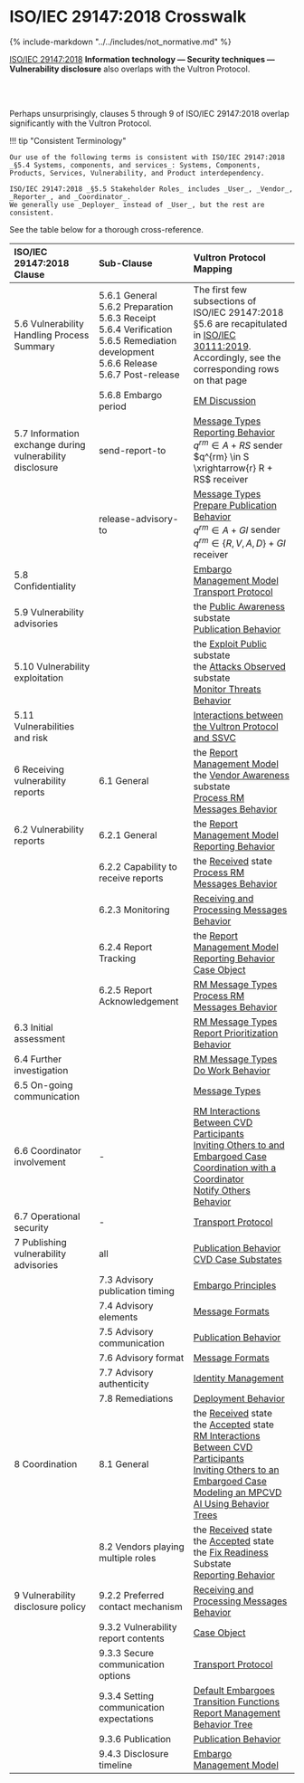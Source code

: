 # ISO/IEC 29147:2018 Crosswalk

{% include-markdown "../../includes/not_normative.md" %}

[ISO/IEC 29147:2018](https://www.iso.org/standard/72311.html)
**Information technology — Security techniques — Vulnerability disclosure**
also overlaps with the Vultron Protocol.

<br/>
<br/>

Perhaps unsurprisingly, clauses 5 through 9 of ISO/IEC 29147:2018 overlap
significantly with the Vultron Protocol.

!!! tip "Consistent Terminology"

    Our use of the following terms is consistent with ISO/IEC 29147:2018
    _§5.4 Systems, components, and services_: Systems, Components, Products, Services, Vulnerability, and Product interdependency.

    ISO/IEC 29147:2018 _§5.5 Stakeholder Roles_ includes _User_, _Vendor_, _Reporter_, and _Coordinator_.
    We generally use _Deployer_ instead of _User_, but the rest are consistent. 

See the table below for a thorough cross-reference.

| ISO/IEC<br/>29147:2018<br/>Clause                        | Sub-Clause                                                                                                                                              | Vultron Protocol Mapping                                                                                                                                                                                                                                                                                                                                                                                                                                             |
|:---------------------------------------------------------|:--------------------------------------------------------------------------------------------------------------------------------------------------------|:---------------------------------------------------------------------------------------------------------------------------------------------------------------------------------------------------------------------------------------------------------------------------------------------------------------------------------------------------------------------------------------------------------------------------------------------------------------------|
| 5.6 Vulnerability Handling Process Summary               | 5.6.1 General<br/>5.6.2 Preparation<br/>5.6.3 Receipt<br/>5.6.4 Verification<br/>5.6.5 Remediation development<br/>5.6.6 Release<br/>5.6.7 Post-release | The first few subsections of ISO/IEC 29147:2018 §5.6 are recapitulated in [ISO/IEC 30111:2019](iso_30111_2019.md). Accordingly, see the corresponding rows on that page                                                                                                                                                                                                                                                                                              |
|                                                          | 5.6.8 Embargo period                                                                                                                                    | [EM Discussion](../../topics/process_models/em/principles.md)  |
| 5.7 Information exchange during vulnerability disclosure | send-report-to                                                                                                                                          | [Message Types](../formal_protocol/messages.md)<br/>[Reporting Behavior](../../topics/behavior_logic/reporting_bt.md)<br/>$q^{rm} \in A + RS$ sender<br/>$q^{rm} \in S \xrightarrow{r} R + RS$ receiver                                                                                                                                                                                                                                                              |
|                                                          | release-advisory-to                                                                                                                                     | [Message Types](../formal_protocol/messages.md)<br/>[Prepare Publication Behavior](../../topics/behavior_logic/publication_bt.md)<br/>$q^{rm} \in A + GI$ sender<br/>$q^{rm} \in \{R,V,A,D\} + GI$ receiver                                                                                                                                                                                                                                                          |
| 5.8 Confidentiality                                      |                                                                                                                                                         | [Embargo Management Model](../../topics/process_models/em/index.md)<br/>[Transport Protocol](../../howto/general_implementation.md#transport-protocol)                                                                                                                                                                                                                                                                                                               |
| 5.9 Vulnerability advisories                             |                                                                                                                                                         | the [Public Awareness](../../topics/process_models/cs/index.md#the-public-awareness-substate-p-p) substate<br/>[Publication Behavior](../../topics/behavior_logic/publication_bt.md)                                                                                                                                                                                                                                                                                 |
| 5.10 Vulnerability exploitation                          |                                                                                                                                                         | the [Exploit Public](../../topics/process_models/cs/index.md#the-exploit-public-substate-x-x) substate<br/>the [Attacks Observed](../../topics/process_models/cs/index.md#the-attacks-observed-substate-a-a) substate<br/>[Monitor Threats Behavior](../../topics/behavior_logic/monitor_threats_bt.md)                                                                                                                                                              |
| 5.11 Vulnerabilities and risk                            |                                                                                                                                                         | [Interactions between the Vultron Protocol and SSVC](../ssvc_crosswalk.md) |
| 6 Receiving vulnerability reports                        | 6.1 General                                                                                                                                             | the [Report Management Model](../../topics/process_models/rm/index.md)<br/>the [Vendor Awareness](../../topics/process_models/cs/index.md#the-vendor-awareness-substate-v-v) substate<br/>[Process RM Messages Behavior](../../topics/behavior_logic/msg_rm_bt.md)                                                                                                                                                                                                   |
| 6.2 Vulnerability reports                                | 6.2.1 General                                                                                                                                           | the [Report Management Model](../../topics/process_models/rm/index.md)<br/>[Reporting Behavior](../../topics/behavior_logic/reporting_bt.md)                                                                                                                                                                                                                                                                                                                         |
|                                                          | 6.2.2 Capability to receive reports                                                                                                                     | the [Received](../../topics/process_models/rm/index.md#the-received-r-state) state<br/>[Process RM Messages Behavior](../../topics/behavior_logic/msg_rm_bt.md)                                                                                                                                                                                                                                                                                                      |
|                                                          | 6.2.3 Monitoring                                                                                                                                        | [Receiving and Processing Messages Behavior](../../topics/behavior_logic/msg_intro_bt.md)                                                                                                                                                                                                                                                                                                                                                                            |
|                                                          | 6.2.4 Report Tracking                                                                                                                                   | the [Report Management Model](../../topics/process_models/rm/index.md)<br/>[Reporting Behavior](../../topics/behavior_logic/reporting_bt.md)<br/>[Case Object](../../howto/case_object.md)                                                                                                                                                                                                                                                                           |
|                                                          | 6.2.5 Report Acknowledgement                                                                                                                            | [RM Message Types](../formal_protocol/messages.md#rm-message-types)<br/>[Process RM Messages Behavior](../../topics/behavior_logic/msg_rm_bt.md)                                                                                                                                                                                                                                                                                                                     |
| 6.3 Initial assessment                                   |                                                                                                                                                         | [RM Message Types](../formal_protocol/messages.md#rm-message-types)<br/>[Report Prioritization Behavior](../../topics/behavior_logic/rm_prioritization_bt.md)                                                                                                                                                                                                                                                                                                        |
| 6.4 Further investigation                                |                                                                                                                                                         | [RM Message Types](../formal_protocol/messages.md#rm-message-types)<br/>[Do Work Behavior](../../topics/behavior_logic/do_work_bt.md)                                                                                                                                                                                                                                                                                                                                |
| 6.5 On-going communication                               |                                                                                                                                                         | [Message Types](../formal_protocol/messages.md)                                                                                                                                                                                                                                                                                                                                                                                                                      |
| 6.6 Coordinator involvement                              | -                                                                                                                                                       | [RM Interactions Between CVD Participants](../../topics/process_models/rm/rm_interactions.md)<br/>[Inviting Others to and Embargoed Case](../../topics/process_models/em/working_with_others.md)<br/>[Coordination with a Coordinator](../../topics/formal_protocol/worked_example.md#coordinating_with_coordinator)<br/>[Notify Others Behavior](../../topics/behavior_logic/reporting_bt.md)                                                                       |
| 6.7 Operational security                                 | -                                                                                                                                                       | [Transport Protocol](../../howto/general_implementation.md#transport-protocol)                                                                                                                                                                                                                                                                                                                                                                                       |
| 7 Publishing vulnerability advisories                    | all                                                                                                                                                     | [Publication Behavior](../../topics/behavior_logic/publication_bt.md)<br/>[CVD Case Substates](../../topics/process_models/cs/index.md#cvd-case-substates)                                                                                                                                                                                                                                                                                                           |
|                                                          | 7.3 Advisory publication timing                                                                                                                         | [Embargo Principles](../../topics/process_models/em/principles.md)                                                                                                                                                                                                                                                                                                                                                                                                   |
|                                                          | 7.4 Advisory elements                                                                                                                                   | [Message Formats](../../howto/general_implementation.md#message-formats)                                                                                                                                                                                                                                                                                                                                                                                             |
|                                                          | 7.5 Advisory communication                                                                                                                              | [Publication Behavior](../../topics/behavior_logic/publication_bt.md)                                                                                                                                                                                                                                                                                                                                                                                                |
|                                                          | 7.6 Advisory format                                                                                                                                     | [Message Formats](../../howto/general_implementation.md#message-formats)                                                                                                                                                                                                                                                                                                                                                                                             |
|                                                          | 7.7 Advisory authenticity                                                                                                                               | [Identity Management](../../howto/general_implementation.md#identity-management)                                                                                                                                                                                                                                                                                                                                                                                     |
|                                                          | 7.8 Remediations                                                                                                                                        | [Deployment Behavior](../../topics/behavior_logic/deployment_bt.md)                                                                                                                                                                                                                                                                                                                                                                                                  |
| 8 Coordination                                           | 8.1 General                                                                                                                                             | the [Received](../../topics/process_models/rm/index.md#the-received-r-state) state<br/>the [Accepted](../../topics/process_models/rm/index.md#the-accepted-a-state) state<br/>[RM Interactions Between CVD Participants](../../topics/process_models/rm/rm_interactions.md)<br/>[Inviting Others to an Embargoed Case](../../topics/process_models/em/working_with_others.md)<br/>[Modeling an MPCVD AI Using Behavior Trees](../../topics/behavior_logic/cvd_bt.md) |
|                                                          | 8.2 Vendors playing multiple roles                                                                                                                      | the [Received](../../topics/process_models/rm/index.md#the-received-r-state) state<br/>the [Accepted](../../topics/process_models/rm/index.md#the-accepted-a-state) state<br/>the [Fix Readiness](../../topics/process_models/cs/index.md#the-fix-readiness-substate-f-f) Substate<br/>[Reporting Behavior](../../topics/behavior_logic/reporting_bt.md)                                                                                                             |
| 9 Vulnerability disclosure policy                        | 9.2.2 Preferred contact mechanism                                                                                                                       | [Receiving and Processing Messages Behavior](../../topics/behavior_logic/msg_intro_bt.md)                                                                                                                                                                                                                                                                                                                                                                            |
|                                                          | 9.3.2 Vulnerability report contents                                                                                                                     | [Case Object](../../howto/case_object.md)                                                                                                                                                                                                                                                                                                                                                                                                                            |
|                                                          | 9.3.3 Secure communication options                                                                                                                      | [Transport Protocol](../../howto/general_implementation.md#transport-protocol)                                                                                                                                                                                                                                                                                                                                                                                       |
|                                                          | 9.3.4 Setting communication expectations                                                                                                                | [Default Embargoes](../../topics/process_models/em/defaults.md)<br/>[Transition Functions](../formal_protocol/transitions.md)<br/>[Report Management Behavior Tree](../../topics/behavior_logic/rm_bt.md)                                                                                                                                                                                                                                                            |
|                                                          | 9.3.6 Publication                                                                                                                                       | [Publication Behavior](../../topics/behavior_logic/publication_bt.md)                                                                                                                                                                                                                                                                                                                                                                                                |
|                                                          | 9.4.3 Disclosure timeline                                                                                                                               | [Embargo Management Model](../../topics/process_models/em/index.md)                                                                                                                                                                                                                                                                                                                                                                                                  |

